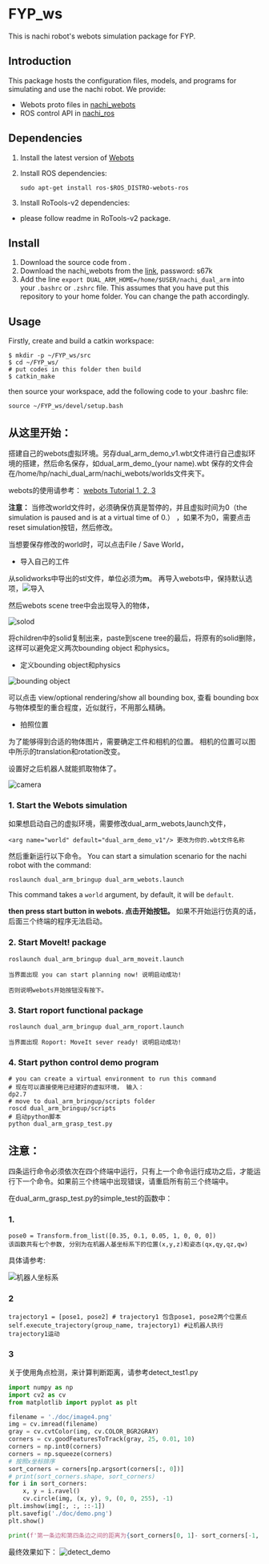 # FYP_ws

This is nachi robot's webots simulation package for FYP.

 ## Introduction
 
This package hosts the configuration files, models, and programs for simulating and use the nachi robot. We provide:

- Webots proto files in [nachi_webots](nachi_webots)
- ROS control API in [nachi_ros](nachi_ros)

## Dependencies

1. Install the latest version of [Webots](https://cyberbotics.com/)

2. Install ROS dependencies:

   ```shell script
   sudo apt-get install ros-$ROS_DISTRO-webots-ros
   ```
3. Install RoTools-v2 dependencies:
- please follow readme in RoTools-v2 package.

## Install

1. Download the source code from .
2. Download the nachi_webots from the [link](https://pan.baidu.com/s/1dnXgXcDh4rI3FDsxc8uu2w), password: s67k
3. Add the line `export DUAL_ARM_HOME=/home/$USER/nachi_dual_arm` into your `.bashrc` or `.zshrc` file. 
   This assumes that you have put this repository to your home folder. You can change the path accordingly.
   
## Usage
Firstly, create and build a catkin workspace:
```shell script
$ mkdir -p ~/FYP_ws/src
$ cd ~/FYP_ws/
# put codes in this folder then build
$ catkin_make
```
then  source your workspace, add the following code to your .bashrc file:
```shell script
source ~/FYP_ws/devel/setup.bash
```
## 从这里开始：

搭建自己的webots虚拟环境。另存dual_arm_demo_v1.wbt文件进行自己虚拟环境的搭建，然后命名保存，如dual_arm_demo_(your name).wbt
保存的文件会在/home/hp/nachi_dual_arm/nachi_webots/worlds文件夹下。

webots的使用请参考：
[webots Tutorial 1, 2, 3](https://cyberbotics.com/doc/guide/tutorial-1-your-first-simulation-in-webots)

**注意：** 当修改world文件时，必须确保仿真是暂停的，并且虚拟时间为0（the simulation is paused and is at a virtual time of 0.） 
，如果不为0，需要点击reset simulation按钮，然后修改。

当想要保存修改的world时，可以点击File / Save World， 
- 导入自己的工件

从solidworks中导出的stl文件，单位必须为**m**。
再导入webots中，保持默认选项，![导入](./src/doc/solid.png)

然后webots scene tree中会出现导入的物体，

![solod](./src/doc/import.png)

将children中的solid复制出来，paste到scene tree的最后，将原有的solid删除，这样可以避免定义两次bounding object 和physics。

- 定义bounding object和physics

![bounding object](./src/doc/bounding%20box.png)

可以点击 view/optional rendering/show all bounding box, 查看 bounding box与物体模型的重合程度，近似就行，不用那么精确。
- 拍照位置

为了能够得到合适的物体图片，需要确定工件和相机的位置。
相机的位置可以图中所示的translation和rotation改变。



设置好之后机器人就能抓取物体了。

![camera](./src/doc/camera.png)

### 1. Start the Webots simulation

如果想启动自己的虚拟环境，需要修改dual_arm_webots,launch文件，

```shell script
<arg name="world" default="dual_arm_demo_v1"/> 更改为你的.wbt文件名称
```
然后重新运行以下命令。
You can start a simulation scenario for the nachi robot with the command:

```shell script
roslaunch dual_arm_bringup dual_arm_webots.launch
```
This command takes a `world` argument, by default, it will be `default`.

**then press start button in webots. 点击开始按钮。** 
如果不开始运行仿真的话，后面三个终端的程序无法启动。


### 2. Start MoveIt! package
```shell script
roslaunch dual_arm_bringup dual_arm_moveit.launch

当界面出现 you can start planning now! 说明启动成功!

否则说明webots开始按钮没有按下。
```
### 3. Start roport functional package
```shell script
roslaunch dual_arm_bringup dual_arm_roport.launch

当界面出现 Roport: MoveIt sever ready! 说明启动成功!
```
### 4. Start python control demo program
```shell script
# you can create a virtual environment to run this command
# 现在可以直接使用已经建好的虚拟环境， 输入：
dp2.7
# move to dual_arm_bringup/scripts folder
roscd dual_arm_bringup/scripts
# 启动python脚本
python dual_arm_grasp_test.py
```

## 注意：

四条运行命令必须依次在四个终端中运行，只有上一个命令运行成功之后，才能运行下一个命令。如果前三个终端中出现错误，请重启所有前三个终端中。

在dual_arm_grasp_test.py的simple_test的函数中：

### 1.
```shell script
pose0 = Transform.from_list([0.35, 0.1, 0.05, 1, 0, 0, 0])
该函数共有七个参数, 分别为在机器人基坐标系下的位置(x,y,z)和姿态(qx,qy,qz,qw)
```
具体请参考:

![机器人坐标系](./src/doc/robot_frame.png)

### 2
```shell script
trajectory1 = [pose1, pose2] # trajectory1 包含pose1, pose2两个位置点
self.execute_trajectory(group_name, trajectory1) #让机器人执行trajectory1运动
```

### 3
关于使用角点检测，来计算判断距离，请参考detect_test1.py
``` python
import numpy as np
import cv2 as cv
from matplotlib import pyplot as plt

filename = './doc/image4.png'
img = cv.imread(filename)
gray = cv.cvtColor(img, cv.COLOR_BGR2GRAY)
corners = cv.goodFeaturesToTrack(gray, 25, 0.01, 10)
corners = np.int0(corners)
corners = np.squeeze(corners)
# 按照x坐标排序
sort_corners = corners[np.argsort(corners[:, 0])]
# print(sort_corners.shape, sort_corners)
for i in sort_corners:
    x, y = i.ravel()
    cv.circle(img, (x, y), 9, (0, 0, 255), -1)
plt.imshow(img[:, :, ::-1])
plt.savefig('./doc/demo.png')
plt.show()

print(f'第一条边和第四条边之间的距离为{sort_corners[0, 1]- sort_corners[-1, 1]} pixel')

```
最终效果如下：
![detect_demo](./src/doc/demo.png)